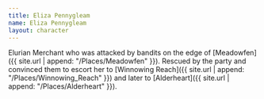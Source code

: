 ```yaml
---
title: Eliza Pennygleam
name: Eliza Pennygleam
layout: character
---
```


Elurian Merchant who was attacked by bandits on the edge of [Meadowfen]({{ site.url | append: "/Places/Meadowfen" }}). Rescued by the party and convinced them to escort her to [Winnowing Reach]({{ site.url | append: "/Places/Winnowing_Reach" }}) and later to [Alderheart]({{ site.url | append: "/Places/Alderheart" }}).
